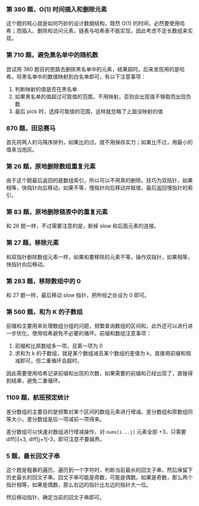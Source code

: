 ### 第 380 题，O(1) 时间插入和删除元素

这个题的核心就是如何巧妙的设计数据结构，既然 O(1) 的时间，必然要使用哈希；而插入、删除和访问元素，链表与哈希表不能实现，因此考虑不定长数组来实现。

### 第 710 题，避免黑名单中的随机数

尝试用 380 题目的思路去删除黑名单中的元素，结果超时。后来发现用的是哈希。将黑名单中的数值映射到白名单即可，有以下注意事项：

1. 判断映射的值是否在黑名单
2. 如果黑名单的值超过可取值的范围，不用映射，否则会出现值不够取而出现负数
3. 最后 pick 时，选择可取值的范围，这样就忽略了上面没映射的值

### 870 题，田忌赛马

首先将两人的马降序排列，如果比的过，就不用保存实力；如果比不过，用最小的值来当炮灰。

### 第 26 题，原地删除数组重复元素

由于这个题最后返回的是数组索引，所以可以不用真的删除。技巧为双指针，如果相等，快指针向后移动，如果不等，慢指针向后移动并赋值，最后返回慢指针的索引。

### 第 83 题，原地删除链表中的重复元素

和 26 题一样，不过需要注意的是，断掉 slow 和后面元素的连接。

### 第 27 题，移除元素

和双指针删除数组元素一样，如果和要移除的元素不等，操作双指针，如果相等，快指针向后移动。

### 第 283 题，移除数组中的 0

和 27 题一样，最后移动 slow 指针，把所经之处设为 0 即可。

### 第 560 题，和为 K 的子数组

前缀和主要用来处理数组分组的问题，频繁查询数组的区间和，此外还可以进行进一步优化，使用哈希避免不必要的循环。前缀和数组注意事项：

1. 前缀和比原数组多一项，且第一项为 0
2. 求和为 k 的子数组，就是某个数组减去某个数组的差值为 k，直接用前缀和相减即可，但二重循环会超时。

因此需要使用哈希记录前缀和出现的次数，如果需要的前缀和已经出现了，直接得到结果，避免二重循环。

### 1109 题，航班预定统计

差分数组的主要目的是频繁对某个区间的数组元素进行增减。差分数组和原数组同等大小，差分数组是后一项减前一项得来。

差分数组可以快速对数组进行增减操作，对 `nums[i...j]` 元素全部 +3，只需要 diff[i]+3, diff[j+1]-3，即可注意不要越界。

### 5 题，最长回文子串

这个题是粗暴的遍历，遍历到一个字符时，判断当前最长的回文子串，然后保留下历史最长的回文子串。回文子串可能是奇数，可能是偶数。如果是奇数，那么两个指针相等，如果是偶数，那么右边的指针比左边的指针大一位。

然后移动指针，确定当前的回文子串即可。
